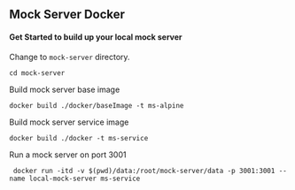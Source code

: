 ## Mock Server Docker

#### Get Started to build up your local mock server
Change to `mock-server` directory.
```
cd mock-server
```
Build mock server base image
```
docker build ./docker/baseImage -t ms-alpine
```
Build mock server service image
```
docker build ./docker -t ms-service
```
Run a mock server on port 3001
```
 docker run -itd -v $(pwd)/data:/root/mock-server/data -p 3001:3001 --name local-mock-server ms-service
```
